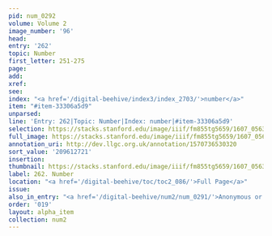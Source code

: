 ```yaml
---
pid: num_0292
volume: Volume 2
image_number: '96'
head:
entry: '262'
topic: Number
first_letter: 251-275
page:
add:
xref:
see:
index: "<a href='/digital-beehive/index3/index_2703/'>number</a>"
item: "#item-33306a5d9"
unparsed:
line: 'Entry: 262|Topic: Number|Index: number|#item-33306a5d9'
selection: https://stacks.stanford.edu/image/iiif/fm855tg5659/1607_0563/851,2721,2918,399/full/0/default.jpg
full_image: https://stacks.stanford.edu/image/iiif/fm855tg5659/1607_0563/full/full/0/default.jpg
annotation_uri: http://dev.llgc.org.uk/annotation/1570736530320
sort_value: '209612721'
insertion:
thumbnail: https://stacks.stanford.edu/image/iiif/fm855tg5659/1607_0563/851,2721,600,180/250,/0/default.jpg
label: 262. Number
location: "<a href='/digital-beehive/toc/toc2_086/'>Full Page</a>"
issue:
also_in_entry: "<a href='/digital-beehive/num2/num_0291/'>Anonymous or Nameless</a>"
order: '019'
layout: alpha_item
collection: num2
---
```

